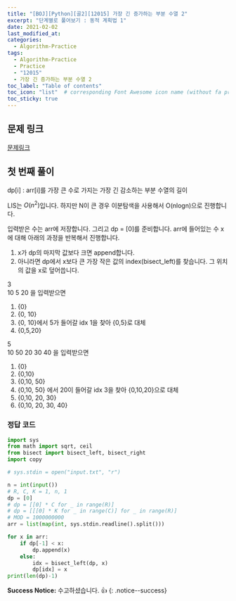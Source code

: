 ```yaml
---
title: "[BOJ][Python][골2][12015] 가장 긴 증가하는 부분 수열 2"
excerpt: "단계별로 풀어보기 : 동적 계획법 1"
date: 2021-02-02
last_modified_at:
categories:
  - Algorithm-Practice
tags:
  - Algorithm-Practice
  - Practice
  - "12015"
  - 가장 긴 증가하는 부분 수열 2
toc_label: "Table of contents"
toc_icon: "list"  # corresponding Font Awesome icon name (without fa prefix)
toc_sticky: true
---
```


## 문제 링크

[문제링크](https://www.acmicpc.net/problem/12015)  

## 첫 번째 풀이 

dp[i] : arr[i]를 가장 큰 수로 가지는 가장 긴 감소하는 부분 수열의 길이

LIS는 $O(n^2)$입니다. 하지만 N이 큰 경우 이분탐색을 사용해서 O(nlogn)으로 진행합니다.   

입력받은 수는 arr에 저장합니다. 그리고 dp = [0]를 준비합니다. arr에 들어있는 수 x에 대해 아래의 과정을 반복해서 진행합니다.

1. x가 dp의 마지막 값보다 크면 append합니다.
1. 아니라면 dp에서 x보다 큰 가장 작은 값의 index(bisect_left)를 찾습니다. 그 위치의 값을 x로 덮어씁니다.   

3  
10 5 20 을 입력받으면  
1. {0}
1. {0, 10}
1. {0, 10}에서 5가 들어갈 idx 1을 찾아 {0,5}로 대체
1. {0,5,20}

5  
10 50 20 30 40 을 입력받으면  
1. {0}
1. {0,10}
1. {0,10, 50}
1. {0,10, 50} 에서 20이 들어갈 idx 3을 찾아 {0,10,20}으로 대체
1. {0,10, 20, 30}
1. {0,10, 20, 30, 40}

### 정답 코드

```python
import sys
from math import sqrt, ceil
from bisect import bisect_left, bisect_right
import copy

# sys.stdin = open("input.txt", "r")

n = int(input())
# R, C, K = 1, n, 1
dp = [0]
# dp = [[0] * C for _ in range(R)]
# dp = [[[0] * K for _ in range(C)] for _ in range(R)]
# MOD = 1000000000
arr = list(map(int, sys.stdin.readline().split()))

for x in arr:
    if dp[-1] < x:
        dp.append(x)
    else:
        idx = bisect_left(dp, x)
        dp[idx] = x
print(len(dp)-1)
```

**Success Notice:**
수고하셨습니다. :+1:
{: .notice--success}